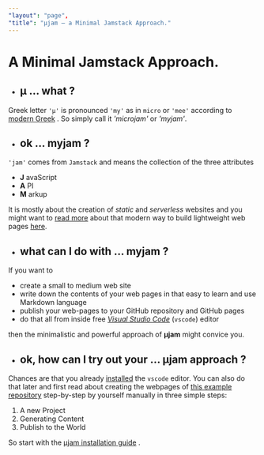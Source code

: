 ```yaml
---
"layout": "page",
"title": "μjam – a Minimal Jamstack Approach."
---
```


# A Minimal Jamstack Approach.

* ## &mu; ... what ?

Greek letter `'μ'` is pronounced `'my'` as in `micro` or `'mee'` according to [modern Greek](https://www.thoughtco.com/the-greek-alphabet-1705558) . So simply call it *'microjam'* or *'myjam'*.

* ## ok ... myjam ?

`'jam'` comes from `Jamstack` and means the collection of the three attributes
* **J** avaScript
* **A** PI
* **M** arkup

It is mostly about the creation of *static* and *serverless* websites and you might want to [read more](https://jamstack.org/) about that modern way to build lightweight web pages [here](https://jamstack.wtf/).

* ## what can I do with ... myjam ?

If you want to 
* create a small to medium web site
* write down the contents of your web pages in that easy to learn and use Markdown language
* publish your web-pages to your GitHub repository and GitHub pages
* do that all from inside free [*Visual Studio Code*](https://code.visualstudio.com/) (`vscode`) editor

then the minimalistic and powerful approach of **&mu;jam** might convice you.

* ## ok, how can I try out your ... &mu;jam approach ?

Chances are that you already [installed](https://code.visualstudio.com/Download) the `vscode` editor. You can also do that later and first read about creating the webpages of [this  example repository]() step-by-step by yourself manually in three simple steps:

1. A new Project
2. Generating Content
3. Publish to the World

So start with the [&mu;jam installation guide](installationGuide.html) .

